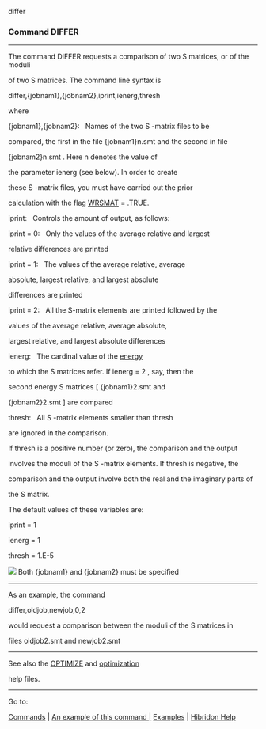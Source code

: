 differ


###   Command DIFFER


------------------------------


The command DIFFER requests a comparison of two  S  matrices, or of the moduli

of two  S  matrices.  The command line syntax is


differ,{jobnam1},{jobnam2},iprint,ienerg,thresh


where


{jobnam1},{jobnam2}:   Names of the two  S -matrix files to be

compared, the first in the file  {jobnam1}n.smt  and the second in file

{jobnam2}n.smt . Here  n  denotes the value of

the parameter ienerg (see below).  In order to create

these  S -matrix files, you must have carried out the prior

calculation with the flag  [WRSMAT](prsmat.html)   = .TRUE.


iprint:   Controls the amount of output, as follows:


iprint = 0:   Only the values of the average relative and largest

relative differences are printed


iprint = 1:   The values of the average relative, average

absolute, largest relative, and largest absolute

differences are printed


iprint = 2:   All the S-matrix elements are printed followed by the

values of the average relative, average absolute,

largest relative, and largest absolute differences


ienerg:      The cardinal value of the  [energy](energ.html)

to which the  S  matrices refer. If  ienerg = 2 , say, then  the

second energy  S  matrices [ {jobnam1}2.smt  and

{jobnam2}2.smt ] are compared


thresh:   All  S -matrix elements smaller than  thresh

are ignored in the comparison.

If  thresh  is a positive number (or zero), the comparison and the output

involves the  moduli  of the  S -matrix elements. If  thresh  is negative, the

comparison and the output involve both the real and the imaginary parts of

the  S  matrix.


The default values of these variables are:


iprint = 1


ienerg = 1


thresh = 1.E-5


![](warningsmall.gif)  Both  {jobnam1}  and  {jobnam2}  must be specified


------------------------------


As an example, the command


differ,oldjob,newjob,0,2


would request a comparison between the moduli of the  S  matrices in

files  oldjob2.smt  and  newjob2.smt


------------------------------


See also the  [OPTIMIZE](optimize.html)   and  [optimization](optimization.html)

help files.


------------------------------


Go to:


[Commands](commands.html)   |  [An example of this command |](differ.ex.html) [Examples](examples.html)   |  [Hibridon Help](hibhelp.html)
